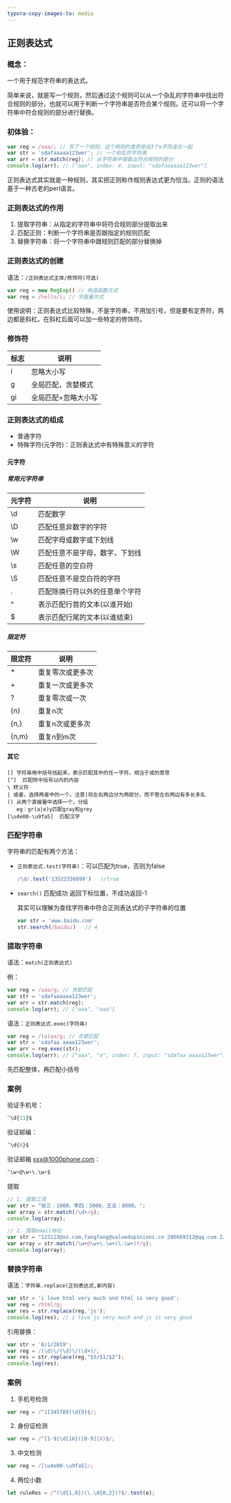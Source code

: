 ```yaml
---
typora-copy-images-to: media
---
```


## 正则表达式

### 概念：

一个用于规范字符串的表达式。

简单来说，就是写一个规则，然后通过这个规则可以从一个杂乱的字符串中找出符合规则的部分，也就可以用于判断一个字符串是否符合某个规则。还可以将一个字符串中符合规则的部分进行替换。

### 初体验：

```js
var reg = /aaa/; // 写了一个规则，这个规则的意思是说3个a字符连在一起
var str = 'sdafaaaaa123wer'; // 一个杂乱的字符串
var arr = str.match(reg); // 从字符串中提取出符合规则的部分
console.log(arr); // ["aaa", index: 4, input: "sdafaaaaaa123wer"]
```

正则表达式其实就是一种规则，其实把正则称作规则表达式更为恰当。正则的语法基于一种古老的perl语言。

### 正则表达式的作用

1. 提取字符串：从指定的字符串中将符合规则部分提取出来
2. 匹配正则：判断一个字符串是否跟指定的规则匹配
3. 替换字符串：将一个字符串中跟规则匹配的部分替换掉

### 正则表达式的创建

语法：`/正则表达式主体/修饰符(可选)`

```js
var reg = new RegExp() // 构造函数方式
var reg = /hello/i; // 字面量方式
```

使用说明：正则表达式比较特殊，不是字符串，不用加引号，但是要有定界符，两边都是斜杠。在斜杠后面可以加一些特定的修饰符。

### 修饰符

| 标志 | 说明                |
| ---- | ------------------- |
| i    | 忽略大小写          |
| g    | 全局匹配，贪婪模式  |
| gi   | 全局匹配+忽略大小写 |

### 正则表达式的组成

- 普通字符
- 特殊字符(元字符)：正则表达式中有特殊意义的字符

#### 元字符

##### 常用元字符串

| 元字符 | 说明                           |
| ------ | ------------------------------ |
| \d     | 匹配数字                       |
| \D     | 匹配任意非数字的字符           |
| \w     | 匹配字母或数字或下划线         |
| \W     | 匹配任意不是字母，数字，下划线 |
| \s     | 匹配任意的空白符               |
| \S     | 匹配任意不是空白符的字符       |
| .      | 匹配除换行符以外的任意单个字符 |
| ^      | 表示匹配行首的文本(以谁开始)   |
| $      | 表示匹配行尾的文本(以谁结束)   |

##### 限定符

| 限定符 | 说明             |
| ------ | ---------------- |
| *      | 重复零次或更多次 |
| +      | 重复一次或更多次 |
| ?      | 重复零次或一次   |
| {n}    | 重复n次          |
| {n,}   | 重复n次或更多次  |
| {n,m}  | 重复n到m次       |

#### 其它

```
[] 字符串用中括号括起来，表示匹配其中的任一字符，相当于或的意思
[^]  匹配除中括号以内的内容
\ 转义符
| 或者，选择两者中的一个。注意|将左右两边分为两部分，而不管左右两边有多长多乱
() 从两个直接量中选择一个，分组
   eg：gr(a|e)y匹配gray和grey
[\u4e00-\u9fa5]  匹配汉字
```

### 匹配字符串

字符串的匹配有两个方法：

- `正则表达式.test(字符串)`：可以匹配为true，否则为false

  ```js
  /\d/.test('13522336699')   //true
  ```

  

- `search()` 匹配成功 返回下标位置，不成功返回-1

  其实可以理解为查找字符串中符合正则表达式的子字符串的位置

  ```js
  var str = 'www.baidu.com'
  str.search(/baidu/)   // 4
  ```

  

### 提取字符串

语法：`match(正则表达式)`

例：

```js
var reg = /aaa/g; // 贪婪匹配
var str = 'sdafaaaaaa123wer'; 
var arr = str.match(reg);
console.log(arr); // ["aaa", "aaa"]
```

语法：`正则表达式.exec(字符串)`

```js
var reg = /(a)aa/g; // 贪婪匹配
var str = 'sdafaa aaaa123wer'; 
var arr = reg.exec(str);
console.log(arr); // ["aaa", "a", index: 7, input: "sdafaa aaaa123wer"]
```

先匹配整体，再匹配小括号

### 案例

验证手机号：

```javascript
^\d{11}$
```

验证邮编：

```javascript
^\d{6}$
```

验证邮箱 xxx@1000phone.com：

```javascript
^\w+@\w+\.\w+$
```

提取

```js
// 1. 提取工资
var str = "张三：1000，李四：5000，王五：8000。";
var array = str.match(/\d+/g);
console.log(array);

// 2. 提取email地址
var str = "123123@xx.com,fangfang@valuedopinions.cn 286669312@qq.com 2、emailenglish@emailenglish.englishtown.com 286669312@qq.com...";
var array = str.match(/\w+@\w+\.\w+(\.\w+)?/g);
console.log(array);
```

### 替换字符串

语法：`字符串.replace(正则表达式,新内容)`  

```js
var str = 'i love html very much and html is very good';
var reg = /html/g;
var res = str.replace(reg,'js');
console.log(res); // i love js very much and js is very good
```

引用替换：

```js
var str = '8/1/2019';
var reg = /(\d)\/(\d)\/(\d+)/;
var res = str.replace(reg,"$3/$1/$2");
console.log(res);
```

### 案例

1. 手机号检测

```js
var reg = /^1[345789]\d{9}$/;
```



2. 身份证检测

```js
var reg = /^[1-9]\d{16}([0-9]|X)$/;
```



3. 中文检测

```js
var reg = /[\u4e00-\u9fa5]/;
```
4. 两位小数
```js
let ruleRes = /^(\d{1,8})(\.\d{0,2})?$/.test(e);
```

